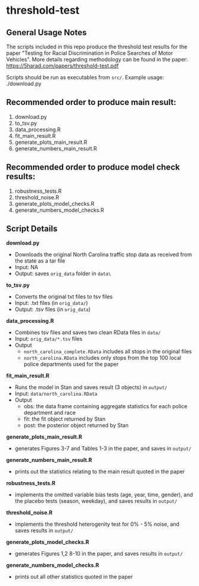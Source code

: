 # threshold-test

General Usage Notes
-------------------
The scripts included in this repo produce the threshold test results for the paper "Testing for Racial Discrimination in Police Searches of Motor Vehicles". 
More details regarding methodology can be found in the paper: https://5harad.com/papers/threshold-test.pdf

Scripts should be run as executables from `src/`.
Example usage: ./download.py


Recommended order to produce main result:
-----------------------------------------
1. download.py
2. to_tsv.py
3. data_processing.R
4. fit_main_result.R
5. generate_plots_main_result.R
6. generate_numbers_main_result.R


Recommended order to produce model check results:
-------------------------------------------------
1. robustness_tests.R
2. threshold_noise.R
3. generate_plots_model_checks.R
4. generate_numbers_model_checks.R



Script Details
--------------

**download.py**
  - Downloads the original North Carolina traffic stop data as received from the state as a tar file
  - Input: NA
  - Output: saves `orig_data` folder in `data\`

**to_tsv.py**
  - Converts the original txt files to tsv files
  - Input: .txt files (in `orig_data/`)
  - Output: .tsv files (in `orig_data`)

**data_processing.R**
  - Combines tsv files and saves two clean RData files in `data/`
  - Input: `orig_data/*.tsv` files
  - Output 
    - `north_carolina_complete.RData` includes all stops in the original files 
	- `north_carolina.RData` includes only stops from the top 100 local police departments used for the paper 

**fit_main_result.R**
  - Runs the model in Stan and saves result (3 objects) in `output/`
  - Input: `data/north_carolina.RData`
  - Output
    - obs: the data frame containing aggregate statistics for each police department and race
	- fit: the fit object returned by Stan
	- post: the posterior object returned by Stan

**generate_plots_main_result.R**
  - generates Figures 3-7 and Tables 1-3 in the paper, and saves in `output/`

**generate_numbers_main_result.R**
  - prints out the statistics relating to the main result quoted in the paper

**robustness_tests.R**
  - implements the omitted variable bias tests (age, year, time, gender), and the placebo tests (season, weekday), and saves results in `output/`

**threshold_noise.R**
  - implements the threshold heterogenity test for 0% - 5% noise, and saves results in `output/`

**generate_plots_model_checks.R**
  - generates Figures 1,2 8-10 in the paper, and saves results in `output/`

**generate_numbers_model_checks.R**
  - prints out all other statistics quoted in the paper


